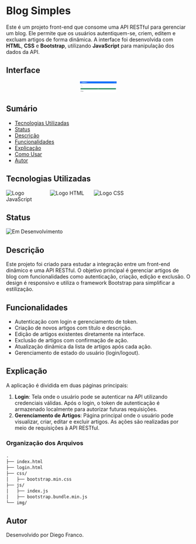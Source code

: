 # Blog Simples

Este é um projeto front-end que consome uma API RESTful para gerenciar um blog. Ele permite que os usuários autentiquem-se, criem, editem e excluam artigos de forma dinâmica. A interface foi desenvolvida com **HTML**, **CSS** e **Bootstrap**, utilizando **JavaScript** para manipulação dos dados da API.

## Interface

<div align="center">
  <img src="images/logo.png" alt="Imagem do Projeto" width="100">
</div>

## Sumário

- [Tecnologias Utilizadas](#tecnologias-utilizadas)
- [Status](#status)
- [Descrição](#descrição)
- [Funcionalidades](#funcionalidades)
- [Explicação](#explicação)
- [Como Usar](#como-usar)
- [Autor](#autor)

## Tecnologias Utilizadas

<div style="display: flex; flex-direction: row;">
  <div style="margin-right: 20px; display: flex; justify-content: flex-start;">
    <img src="img/js.png" alt="Logo JavaScript" width="100"/>
  </div>
  <div style="margin-right: 20px; display: flex; justify-content: flex-start;">
    <img src="img/html.png" alt="Logo HTML" width="100"/>
  </div>
  <div style="margin-right: 20px; display: flex; justify-content: flex-start;">
    <img src="img/css.png" alt="Logo CSS" width="100"/>
  </div>
</div>

## Status

![Em Desenvolvimento](http://img.shields.io/static/v1?label=STATUS&message=EM%20DESENVOLVIMENTO&color=RED&style=for-the-badge)

## Descrição

Este projeto foi criado para estudar a integração entre um front-end dinâmico e uma API RESTful. O objetivo principal é gerenciar artigos de blog com funcionalidades como autenticação, criação, edição e exclusão. O design é responsivo e utiliza o framework Bootstrap para simplificar a estilização.

## Funcionalidades

- Autenticação com login e gerenciamento de token.
- Criação de novos artigos com título e descrição.
- Edição de artigos existentes diretamente na interface.
- Exclusão de artigos com confirmação de ação.
- Atualização dinâmica da lista de artigos após cada ação.
- Gerenciamento de estado do usuário (login/logout).

## Explicação

A aplicação é dividida em duas páginas principais:

1. **Login**: Tela onde o usuário pode se autenticar na API utilizando credenciais válidas. Após o login, o token de autenticação é armazenado localmente para autorizar futuras requisições.
2. **Gerenciamento de Artigos**: Página principal onde o usuário pode visualizar, criar, editar e excluir artigos. As ações são realizadas por meio de requisições à API RESTful.

### Organização dos Arquivos

```plaintext
.
├── index.html
├── login.html
├── css/
│   ├── bootstrap.min.css
├── js/
│   ├── index.js
│   ├── bootstrap.bundle.min.js
└── img/
```

<!-- Usuario teste
teste@example.com
123456 -->

## Autor

Desenvolvido por Diego Franco.

<!--

5 Dicas para Melhorar o Desempenho de seu Código em JavaScript

Escrever código JavaScript eficiente é essencial para garantir uma boa performance em suas aplicações. Aqui estão cinco dicas práticas: 1) Use let e const adequadamente para evitar problemas com variáveis globais. 2) Reduza a complexidade utilizando funções puras e evitando loops desnecessários. 3) Prefira métodos como map, filter e reduce para manipular arrays de forma funcional. 4) Minimize manipulações diretas no DOM, pois elas podem ser custosas. 5) Use ferramentas como Webpack para otimizar seu código. Aplique essas práticas e veja sua aplicação rodar de forma mais eficiente!

---

O Que São APIs RESTful e Por Que Usá-las?

APIs RESTful são interfaces que permitem a comunicação entre diferentes sistemas usando os princípios REST (Representational State Transfer). Elas são amplamente utilizadas para conectar aplicativos front-end e back-end de maneira eficiente. Uma API bem construída segue práticas como usar verbos HTTP corretamente, organizar endpoints de forma intuitiva e retornar respostas claras e concisas. Se você está desenvolvendo sistemas modernos, entender e implementar APIs RESTful é essencial para criar aplicações escaláveis e modulares.

---

Como Escolher o Melhor Framework Front-End?

A escolha do framework front-end certo pode ser um desafio para desenvolvedores. React, Angular e Vue.js são os mais populares, mas cada um tem características distintas. React é ideal para projetos que exigem flexibilidade e alta personalização. Angular oferece uma solução completa, incluindo ferramentas para desenvolvimento de ponta a ponta. Vue.js é leve, fácil de aprender e perfeito para iniciantes. Antes de decidir, avalie o escopo do projeto, o tamanho da equipe e o nível de experiência em JavaScript. A escolha certa pode acelerar o desenvolvimento e melhorar a manutenção do código.

---

Introdução ao Git: Controle de Versão para Equipes de Desenvolvimento

Git é uma ferramenta essencial para gerenciar versões de código em equipes de desenvolvimento. Ele permite rastrear mudanças, colaborar de forma eficaz e evitar conflitos entre programadores. Com comandos simples como git init, git add e git commit, você pode criar repositórios e gerenciar alterações locais. Para trabalho em equipe, serviços como GitHub ou GitLab facilitam a hospedagem de repositórios remotos e o uso de pull requests para revisar e integrar código. Aprender Git é um passo fundamental para qualquer programador que deseje colaborar em projetos profissionais.

-->
